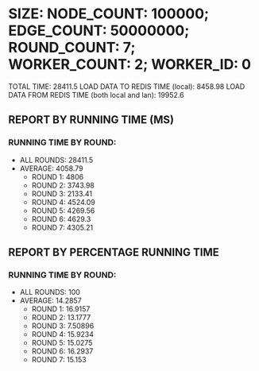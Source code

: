
# SIZE: NODE_COUNT: 100000; EDGE_COUNT: 50000000; ROUND_COUNT: 7; WORKER_COUNT: 2; WORKER_ID: 0
 TOTAL TIME: 28411.5
 LOAD DATA TO REDIS TIME (local): 8458.98
 LOAD DATA FROM REDIS TIME (both local and lan): 19952.6

## REPORT BY RUNNING TIME (MS)

 ### RUNNING TIME BY ROUND:

  + ALL ROUNDS: 28411.5
  + AVERAGE: 4058.79
     + ROUND 1: 4806
     + ROUND 2: 3743.98
     + ROUND 3: 2133.41
     + ROUND 4: 4524.09
     + ROUND 5: 4269.56
     + ROUND 6: 4629.3
     + ROUND 7: 4305.21

## REPORT BY PERCENTAGE RUNNING TIME

 ### RUNNING TIME BY ROUND:

  + ALL ROUNDS: 100
  + AVERAGE: 14.2857
     + ROUND 1: 16.9157
     + ROUND 2: 13.1777
     + ROUND 3: 7.50896
     + ROUND 4: 15.9234
     + ROUND 5: 15.0275
     + ROUND 6: 16.2937
     + ROUND 7: 15.153

